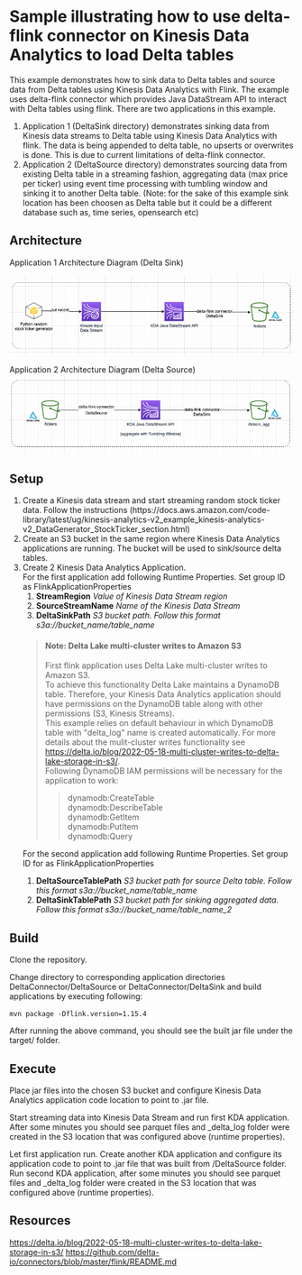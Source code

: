 # Sample illustrating how to use delta-flink connector on Kinesis Data Analytics to load Delta tables

This example demonstrates how to sink data to Delta tables and source data from Delta tables using Kinesis Data Analytics with Flink. The example uses delta-flink connector which provides Java DataStream API to interact with Delta tables using flink.
There are two applications in this example.
1) Application 1 (DeltaSink directory) demonstrates sinking data from Kinesis data streams to Delta table using Kinesis Data Analytics with flink. The data is being appended to delta table, no upserts or overwrites is done. This is due to current limitations of delta-flink connector.
2) Application 2 (DeltaSource directory) demonstrates sourcing data from existing Delta table in a streaming fashion, aggregating data (max price per ticker) using event time processing with tumbling window and sinking it to another Delta table.  (Note: for the sake of this example sink location has been choosen as Delta table but it could be a different database such as, time series, opensearch etc)

## Architecture

Application 1 Architecture Diagram (Delta Sink)

![Example 1 delta sink architecture diagram](img/example1_arch.png)

Application 2 Architecture Diagram (Delta Source)
![Example 2 delta source architecture diagram](img/example2_arch.png)


## Setup
<ol>
<li>Create a Kinesis data stream and start streaming random stock ticker data. Follow the instructions (https://docs.aws.amazon.com/code-library/latest/ug/kinesis-analytics-v2_example_kinesis-analytics-v2_DataGenerator_StockTicker_section.html)</li>
 
<li>Create an S3 bucket in the same region where Kinesis Data Analytics applications are running.
The bucket will be used to sink/source delta tables.

<li>Create 2 Kinesis Data Analytics Application.
</br>For the first application add following Runtime Properties.
Set group ID as FlinkApplicationProperties
<ol>
<li><b>StreamRegion</b> <i>Value of Kinesis Data Stream region</i></li>
<li><b>SourceStreamName</b> <i>Name of the Kinesis Data Stream</i></li>
<li><b>DeltaSinkPath</b> <i>S3 bucket path. Follow this format s3a://bucket_name/table_name</i></li>
</ol>

> #### Note: Delta Lake multi-cluster writes to Amazon S3
> First flink application uses Delta Lake multi-cluster writes to Amazon S3. 
> </br> To achieve this functionality Delta Lake maintains a DynamoDB table. Therefore, your Kinesis Data Analytics application should have permissions on the DynamoDB table along with other permissions (S3, Kinesis Streams).
> </br> This example relies on default behaviour in which DynamoDB table with "delta_log" name is created automatically.
> For more details about the mulit-cluster writes functionality see <https://delta.io/blog/2022-05-18-multi-cluster-writes-to-delta-lake-storage-in-s3/>.
> </br> Following DynamoDB IAM permissions will be necessary for the application to work:
>>dynamodb:CreateTable </br> dynamodb:DescribeTable </br> dynamodb:GetItem</br>dynamodb:PutItem </br> dynamodb:Query

For the second application add following Runtime Properties. Set group ID for as FlinkApplicationProperties
<ol>
<li><b>DeltaSourceTablePath</b> <i>S3 bucket path for source Delta table. Follow this format s3a://bucket_name/table_name</i></li>
<li><b>DeltaSinkTablePath</b> <i>S3 bucket path for sinking aggregated data. Follow this format s3a://bucket_name/table_name_2</i></li>
</ol>
</li>
</ol>

## Build

Clone the repository.

Change directory to corresponding application directories DeltaConnector/DeltaSource or DeltaConnector/DeltaSink and build applications by executing following:

    mvn package -Dflink.version=1.15.4

After running the above command, you should see the built jar file under the target/ folder.
 


## Execute 
Place jar files into the chosen S3 bucket and configure Kinesis Data Analytics application code location to point to .jar file.

Start streaming data into Kinesis Data Stream and run first KDA application. After some minutes you should see parquet files and
_delta_log folder were created in the S3 location that was configured above (runtime properties).

Let first application run. Create another KDA application and configure its application code to point to .jar file that was 
built from /DeltaSource folder. Run second KDA application, after some minutes you should see parquet files and
_delta_log folder were created in the S3 location that was configured above (runtime properties).



## Resources
<https://delta.io/blog/2022-05-18-multi-cluster-writes-to-delta-lake-storage-in-s3/>
<https://github.com/delta-io/connectors/blob/master/flink/README.md>